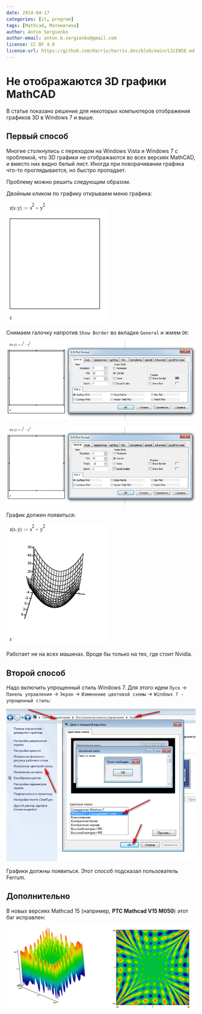 ```yaml
---
date: 2014-04-17
categories: [it, program]
tags: [Mathcad, Математика]
author: Anton Sergienko
author-email: anton.b.sergienko@gmail.com
license: CC BY 4.0
license-url: https://github.com/Harrix/harrix.dev/blob/main/LICENSE.md
---
```


# Не отображаются 3D графики MathCAD

В статье показано решение для некоторых компьютеров отображения графиков 3D в Windows 7 и выше.

## Первый способ

Многие столкнулись с переходом на Windows Vista и Windows 7 с проблемой, что 3D графики не отображаются во всех версиях MathCAD, и вместо них видно белый лист. Иногда при поворачивании графика что-то проглядывается, но быстро пропадает.

Проблему можно решить следующим образом.

Двойным кликом по графику открываем меню графика:

![Белый лист вместо графика](img/mathcad_01.png)

Снимаем галочку напротив `Show Border` во вкладке `General` и жмем `OK`:

![Настройки графика](img/mathcad_02.png)

![Снятие галочки у параметра Show Border](img/mathcad_03.png)

График должен появиться:

![Трехмерный график появился](img/mathcad_04.png)

Работает не на всех машинах. Вроде бы только на тех, где стоит Nvidia.

## Второй способ

Надо включить упрощенный стиль Windows 7. Для этого идем `Пуск` → `Панель управления` → `Экран` → `Изменение цветовой схемы` → `Windows 7 - упрощенный стиль`:

![Установка упрощенного стиля в Windows](img/windows.png)

Графики должны появиться. Этот способ подсказал пользователь Ferrum.

## Дополнительно

В новых версиях Mathcad 15 (например, **PTC Mathcad V15 M050**) этот баг исправлен:

![Трехмерные графики](img/mathcad_05.png)
